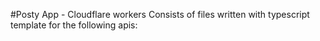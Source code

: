 #Posty App - Cloudflare workers
Consists of files written with typescript template for the following apis:


